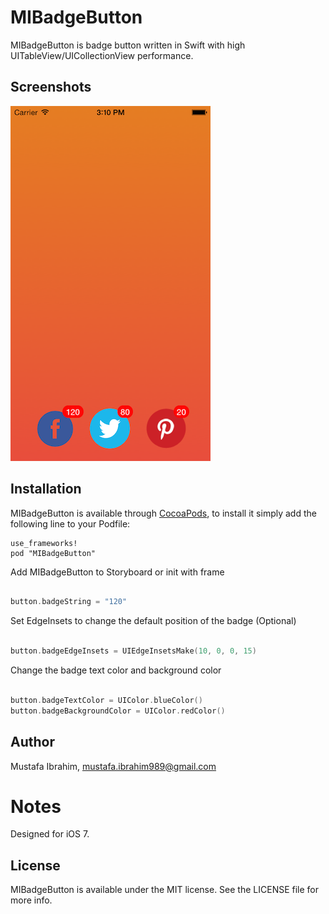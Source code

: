 # MIBadgeButton

MIBadgeButton is badge button written in Swift with high UITableView/UICollectionView performance.

## Screenshots

![alt tag](https://github.com/mustafaibrahim989/MIBadgeButton-Swift/blob/master/screenshot.png)

## Installation

MIBadgeButton is available through [CocoaPods](http://cocoapods.org), to install
it simply add the following line to your Podfile:
  
    use_frameworks!
    pod "MIBadgeButton"

Add MIBadgeButton to Storyboard or init with frame

```swift

button.badgeString = "120"

```

Set EdgeInsets to change the default position of the badge (Optional)

```swift

button.badgeEdgeInsets = UIEdgeInsetsMake(10, 0, 0, 15)

```

Change the badge text color and background color

```swift

button.badgeTextColor = UIColor.blueColor()
button.badgeBackgroundColor = UIColor.redColor()

```

## Author

Mustafa Ibrahim, mustafa.ibrahim989@gmail.com

Notes
============

Designed for iOS 7.

## License

MIBadgeButton is available under the MIT license. See the LICENSE file for more info.

